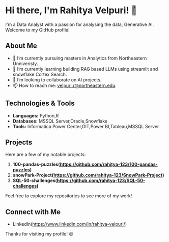 # Hi there, I'm Rahitya Velpuri! 👋

I'm a Data Analyst with a passion for analysing the data, Generative AI. Welcome to my GitHub profile!

## About Me

- 🔭 I’m currently pursuing masters in Analytics from Northeastern Unniveristy.
- 🌱 I’m currently learning building RAG based LLMs using streamlit and snowflake Cortex Search.
- 👯 I’m looking to collaborate on AI projects.
- 📫 How to reach me: velpuri.r@northeastern.edu.

## Technologies & Tools

- **Languages:** Python,R
- **Databases:** MSSQL Server,Oracle,Snowflake
- **Tools:** Informatica Power Center,GIT,Power BI,Tableau,MSSQL Server

## Projects

Here are a few of my notable projects:

1. **100-pandas-puzzles(https://github.com/rahitya-123/100-pandas-puzzles)** 
2. **snowPark-Project(https://github.com/rahitya-123/SnowPark-Project)** 
3. **SQL-50-challenges(https://github.com/rahitya-123/SQL-50-challenges)** 

Feel free to explore my repositories to see more of my work!

## Connect with Me

- LinkedIn(https://www.linkedin.com/in/rahitya-velpuri/)


Thanks for visiting my profile! 😊
